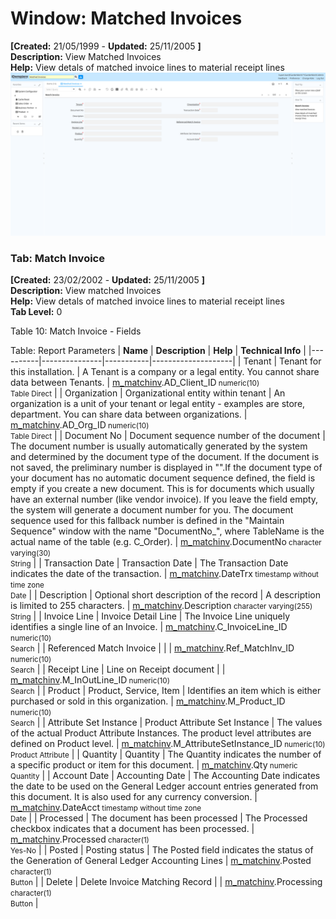# Window: Matched Invoices

**[Created:** 21/05/1999 - **Updated:** 25/11/2005 **]**  
**Description:** View Matched Invoices  
**Help:** View detals of matched invoice lines to material receipt lines  
![](/img/docs/manual/MatchedInvoices-Window_iDempiere_v12.0.0.png)

### Tab: Match Invoice

**[Created:** 23/02/2002 - **Updated:** 25/11/2005 **]**   
**Description:** View matched Invoices  
**Help:** View detals of matched invoice lines to material receipt lines  
**Tab Level:** 0

Table 10: Match Invoice - Fields 

Table: Report Parameters
| **Name** | **Description** | **Help** | **Technical Info** |
|----------|---------------|-----------|--------------------|
| Tenant | Tenant for this installation. | A Tenant is a company or a legal entity. You cannot share data between Tenants. | [m_matchinv](https://idempiere-schemaspy.muriloht.com/adempiere/tables/m_matchinv.html).AD_Client_ID<small> numeric(10) <br/> Table Direct</small> | 
| Organization | Organizational entity within tenant | An organization is a unit of your tenant or legal entity - examples are store, department. You can share data between organizations. | [m_matchinv](https://idempiere-schemaspy.muriloht.com/adempiere/tables/m_matchinv.html).AD_Org_ID<small> numeric(10) <br/> Table Direct</small> | 
| Document No | Document sequence number of the document | The document number is usually automatically generated by the system and determined by the document type of the document. If the document is not saved, the preliminary number is displayed in &quot;&quot;.If the document type of your document has no automatic document sequence defined, the field is empty if you create a new document. This is for documents which usually have an external number (like vendor invoice).  If you leave the field empty, the system will generate a document number for you. The document sequence used for this fallback number is defined in the &quot;Maintain Sequence&quot; window with the name &quot;DocumentNo_&quot;, where TableName is the actual name of the table (e.g. C_Order). | [m_matchinv](https://idempiere-schemaspy.muriloht.com/adempiere/tables/m_matchinv.html).DocumentNo<small> character varying(30) <br/> String</small> | 
| Transaction Date | Transaction Date | The Transaction Date indicates the date of the transaction. | [m_matchinv](https://idempiere-schemaspy.muriloht.com/adempiere/tables/m_matchinv.html).DateTrx<small> timestamp without time zone <br/> Date</small> | 
| Description | Optional short description of the record | A description is limited to 255 characters. | [m_matchinv](https://idempiere-schemaspy.muriloht.com/adempiere/tables/m_matchinv.html).Description<small> character varying(255) <br/> String</small> | 
| Invoice Line | Invoice Detail Line | The Invoice Line uniquely identifies a single line of an Invoice. | [m_matchinv](https://idempiere-schemaspy.muriloht.com/adempiere/tables/m_matchinv.html).C_InvoiceLine_ID<small> numeric(10) <br/> Search</small> | 
| Referenced Match Invoice |  |  | [m_matchinv](https://idempiere-schemaspy.muriloht.com/adempiere/tables/m_matchinv.html).Ref_MatchInv_ID<small> numeric(10) <br/> Search</small> | 
| Receipt Line | Line on Receipt document |  | [m_matchinv](https://idempiere-schemaspy.muriloht.com/adempiere/tables/m_matchinv.html).M_InOutLine_ID<small> numeric(10) <br/> Search</small> | 
| Product | Product, Service, Item | Identifies an item which is either purchased or sold in this organization. | [m_matchinv](https://idempiere-schemaspy.muriloht.com/adempiere/tables/m_matchinv.html).M_Product_ID<small> numeric(10) <br/> Search</small> | 
| Attribute Set Instance | Product Attribute Set Instance | The values of the actual Product Attribute Instances.  The product level attributes are defined on Product level. | [m_matchinv](https://idempiere-schemaspy.muriloht.com/adempiere/tables/m_matchinv.html).M_AttributeSetInstance_ID<small> numeric(10) <br/> Product Attribute</small> | 
| Quantity | Quantity | The Quantity indicates the number of a specific product or item for this document. | [m_matchinv](https://idempiere-schemaspy.muriloht.com/adempiere/tables/m_matchinv.html).Qty<small> numeric <br/> Quantity</small> | 
| Account Date | Accounting Date | The Accounting Date indicates the date to be used on the General Ledger account entries generated from this document. It is also used for any currency conversion. | [m_matchinv](https://idempiere-schemaspy.muriloht.com/adempiere/tables/m_matchinv.html).DateAcct<small> timestamp without time zone <br/> Date</small> | 
| Processed | The document has been processed | The Processed checkbox indicates that a document has been processed. | [m_matchinv](https://idempiere-schemaspy.muriloht.com/adempiere/tables/m_matchinv.html).Processed<small> character(1) <br/> Yes-No</small> | 
| Posted | Posting status | The Posted field indicates the status of the Generation of General Ledger Accounting Lines | [m_matchinv](https://idempiere-schemaspy.muriloht.com/adempiere/tables/m_matchinv.html).Posted<small> character(1) <br/> Button</small> | 
| Delete | Delete Invoice Matching Record |  | [m_matchinv](https://idempiere-schemaspy.muriloht.com/adempiere/tables/m_matchinv.html).Processing<small> character(1) <br/> Button</small> | 


